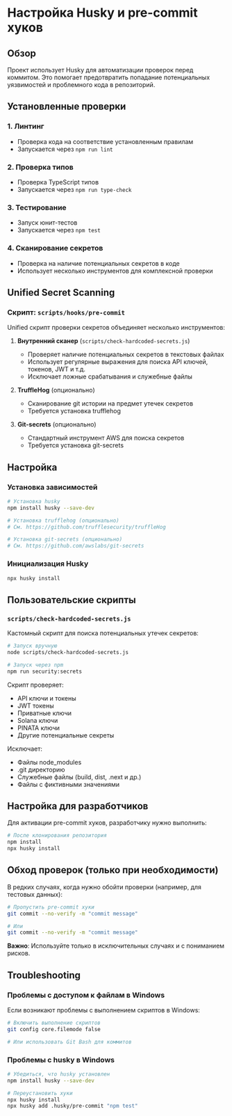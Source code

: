 # Настройка Husky и pre-commit хуков

## Обзор

Проект использует Husky для автоматизации проверок перед коммитом. Это помогает предотвратить попадание потенциальных уязвимостей и проблемного кода в репозиторий.

## Установленные проверки

### 1. Линтинг

- Проверка кода на соответствие установленным правилам
- Запускается через `npm run lint`

### 2. Проверка типов

- Проверка TypeScript типов
- Запускается через `npm run type-check`

### 3. Тестирование

- Запуск юнит-тестов
- Запускается через `npm test`

### 4. Сканирование секретов

- Проверка на наличие потенциальных секретов в коде
- Использует несколько инструментов для комплексной проверки

## Unified Secret Scanning

### Скрипт: `scripts/hooks/pre-commit`

Unified скрипт проверки секретов объединяет несколько инструментов:

1. **Внутренний сканер** (`scripts/check-hardcoded-secrets.js`)

   - Проверяет наличие потенциальных секретов в текстовых файлах
   - Использует регулярные выражения для поиска API ключей, токенов, JWT и т.д.
   - Исключает ложные срабатывания и служебные файлы

2. **TruffleHog** (опционально)

   - Сканирование git истории на предмет утечек секретов
   - Требуется установка trufflehog

3. **Git-secrets** (опционально)
   - Стандартный инструмент AWS для поиска секретов
   - Требуется установка git-secrets

## Настройка

### Установка зависимостей

```bash
# Установка husky
npm install husky --save-dev

# Установка trufflehog (опционально)
# См. https://github.com/trufflesecurity/truffleHog

# Установка git-secrets (опционально)
# См. https://github.com/awslabs/git-secrets
```

### Инициализация Husky

```bash
npx husky install
```

## Пользовательские скрипты

### `scripts/check-hardcoded-secrets.js`

Кастомный скрипт для поиска потенциальных утечек секретов:

```bash
# Запуск вручную
node scripts/check-hardcoded-secrets.js

# Запуск через npm
npm run security:secrets
```

Скрипт проверяет:

- API ключи и токены
- JWT токены
- Приватные ключи
- Solana ключи
- PINATA ключи
- Другие потенциальные секреты

Исключает:

- Файлы node_modules
- .git директорию
- Служебные файлы (build, dist, .next и др.)
- Файлы с фиктивными значениями

## Настройка для разработчиков

Для активации pre-commit хуков, разработчику нужно выполнить:

```bash
# После клонирования репозитория
npm install
npx husky install
```

## Обход проверок (только при необходимости)

В редких случаях, когда нужно обойти проверки (например, для тестовых данных):

```bash
# Пропустить pre-commit хуки
git commit --no-verify -m "commit message"

# Или
git commit --no-verify -m "commit message"
```

**Важно**: Используйте только в исключительных случаях и с пониманием рисков.

## Troubleshooting

### Проблемы с доступом к файлам в Windows

Если возникают проблемы с выполнением скриптов в Windows:

```bash
# Включить выполнение скриптов
git config core.filemode false

# Или использовать Git Bash для коммитов
```

### Проблемы с husky в Windows

```bash
# Убедиться, что husky установлен
npm install husky --save-dev

# Переустановить хуки
npx husky install
npx husky add .husky/pre-commit "npm test"
```
